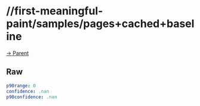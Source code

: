 
# //first-meaningful-paint/samples/pages+cached+baseline

[→ Parent](../..)


## Raw


```yaml
p90range: 0
confidence: .nan
p90confidence: .nan

```

